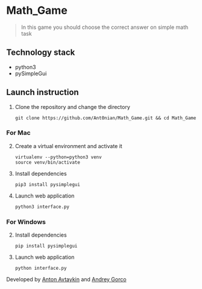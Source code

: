 # Math_Game

> In this game you should choose the correct answer on simple math task

## Technology stack

- python3
- pySimpleGui

## Launch instruction

1. Clone the repository and change the directory
    ```
    git clone https://github.com/Ant0nian/Math_Game.git && cd Math_Game
    ```
    
### For Mac
    
2. Create a virtual environment and activate it
    ```
    virtualenv --python=python3 venv
    source venv/bin/activate
    ```

3. Install dependencies
    ```
    pip3 install pysimplegui
    ```

4. Launch web application
    ```
    python3 interface.py
    ```
    
### For Windows

2. Install dependencies
    ```
    pip install pysimplegui
    ```

3. Launch web application
    ```
    python interface.py
    ```


Developed by [Anton Avtaykin](https://vk.com/id169707676 'VK') and [Andrey Gorco](https://vk.com/id366469936 'VK')
